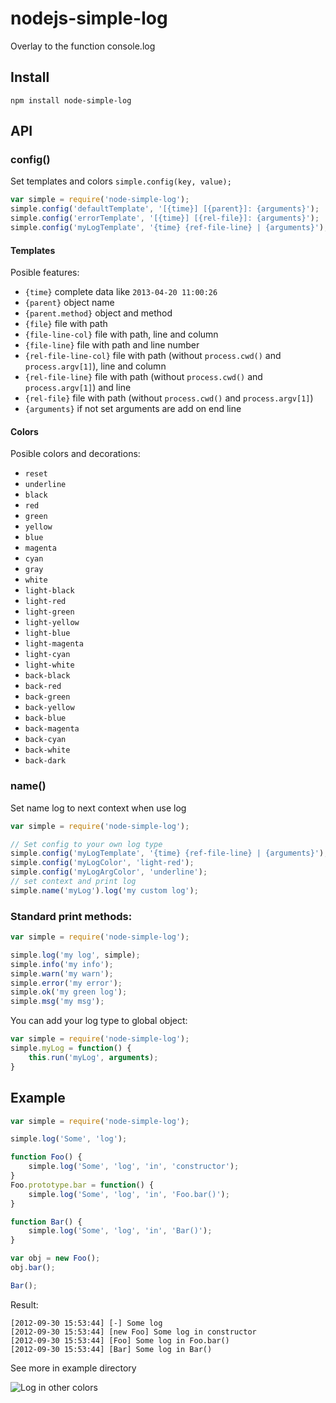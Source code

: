 nodejs-simple-log
=====================

Overlay to the function console.log

## Install ##
```
npm install node-simple-log
```

## API ##
### config() ###
Set templates and colors `simple.config(key, value);` 

```js
var simple = require('node-simple-log');
simple.config('defaultTemplate', '[{time}] [{parent}]: {arguments}');
simple.config('errorTemplate', '[{time}] [{rel-file}]: {arguments}');
simple.config('myLogTemplate', '{time} {ref-file-line} | {arguments}');
```

#### Templates ####
Posible features:
* `{time}` complete data like `2013-04-20 11:00:26`
* `{parent}` object name
* `{parent.method}` object and method
* `{file}` file with path
* `{file-line-col}` file with path, line and column 
* `{file-line}` file with path and line number
* `{rel-file-line-col}` file with path (without `process.cwd()` and `process.argv[1]`), line and column
* `{rel-file-line}` file with path (without `process.cwd()` and `process.argv[1]`) and line
* `{rel-file}` file with path (without `process.cwd()` and `process.argv[1]`)
* `{arguments}` if not set arguments are add on end line

#### Colors ####
Posible colors and decorations:
* `reset`
* `underline`
* `black`
* `red`
* `green`
* `yellow`
* `blue`
* `magenta`
* `cyan`
* `gray`
* `white`
* `light-black`
* `light-red`
* `light-green`
* `light-yellow`
* `light-blue`
* `light-magenta`
* `light-cyan`
* `light-white`
* `back-black`
* `back-red`
* `back-green`
* `back-yellow`
* `back-blue`
* `back-magenta`
* `back-cyan`
* `back-white`
* `back-dark`

### name() ###
Set name log to next context when use log

```js
var simple = require('node-simple-log');

// Set config to your own log type
simple.config('myLogTemplate', '{time} {ref-file-line} | {arguments}');
simple.config('myLogColor', 'light-red');
simple.config('myLogArgColor', 'underline');
// set context and print log
simple.name('myLog').log('my custom log');
```

### Standard print methods: ###

```js
var simple = require('node-simple-log');

simple.log('my log', simple);
simple.info('my info');
simple.warn('my warn');
simple.error('my error');
simple.ok('my green log');
simple.msg('my msg');
```

You can add your log type to global object:

```js
var simple = require('node-simple-log');
simple.myLog = function() {
    this.run('myLog', arguments);
}
```


## Example ##
```js
var simple = require('node-simple-log');

simple.log('Some', 'log');

function Foo() {
    simple.log('Some', 'log', 'in', 'constructor');
}
Foo.prototype.bar = function() {
    simple.log('Some', 'log', 'in', 'Foo.bar()');
}

function Bar() {
    simple.log('Some', 'log', 'in', 'Bar()');
}

var obj = new Foo();
obj.bar();

Bar();
```

Result:
```
[2012-09-30 15:53:44] [-] Some log
[2012-09-30 15:53:44] [new Foo] Some log in constructor
[2012-09-30 15:53:44] [Foo] Some log in Foo.bar()
[2012-09-30 15:53:44] [Bar] Some log in Bar()
```

See more in example directory

![Log in other colors](https://raw.github.com/HarasimowiczKamil/node-simple-log/master/example.png)